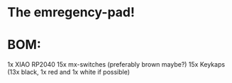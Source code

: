 # The emregency-pad!

# BOM:
1x XIAO RP2040
15x mx-switches (preferably brown maybe?)
15x Keykaps (13x black, 1x red and 1x white if possible)
